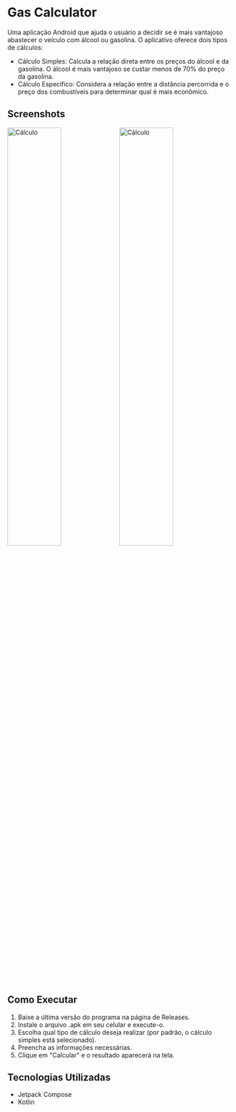# Gas Calculator

Uma aplicação Android que ajuda o usuário a decidir se é mais vantajoso abastecer o veículo com álcool ou gasolina. O aplicativo oferece dois tipos de cálculos:
- Cálculo Simples: Calcula a relação direta entre os preços do álcool e da gasolina. O álcool é mais vantajoso se custar menos de 70% do preço da gasolina.
- Cálculo Específico: Considera a relação entre a distância percorrida e o preço dos combustíveis para determinar qual é mais econômico.
  
## Screenshots
<p>
<img src=https://github.com/arthur-cristo-silva/Gas-Calculator/blob/main/app/src/main/res/screenshot.png width=49% alt=Cálculo Simples>
<img src=https://github.com/arthur-cristo-silva/Gas-Calculator/blob/main/app/src/main/res/screenshot2.png width=49% alt=Cálculo Espécifico>
</p>

## Como Executar
1. Baixe a última versão do programa na página de Releases.
2. Instale o arquivo .apk em seu celular e execute-o.
3. Escolha qual tipo de cálculo deseja realizar (por padrão, o cálculo simples está selecionado).
4. Preencha as informações necessárias.
5. Clique em "Calcular" e o resultado aparecerá na tela.

## Tecnologias Utilizadas
- Jetpack Compose
- Kotlin
